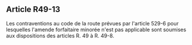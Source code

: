 Article R49-13
----
Les contraventions au code de la route prévues par l'article 529-6 pour
lesquelles l'amende forfaitaire minorée n'est pas applicable sont soumises aux
dispositions des articles R. 49 à R. 49-8.
